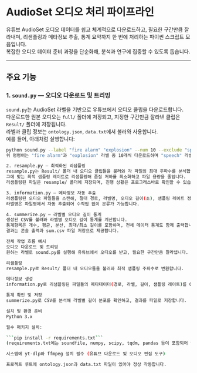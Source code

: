 # AudioSet 오디오 처리 파이프라인

유튜브 AudioSet 오디오 데이터를 쉽고 체계적으로 다운로드하고, 필요한 구간만큼 잘라내며, 리샘플링과 메타정보 추출, 통계 요약까지 한 번에 처리하는 파이썬 스크립트 모음입니다.  
복잡한 오디오 데이터 준비 과정을 단순화해, 분석과 연구에 집중할 수 있도록 돕습니다.

---

## 주요 기능

### 1. `sound.py` — 오디오 다운로드 및 트리밍  
`sound.py`는 AudioSet 라벨을 기반으로 유튜브에서 오디오 클립을 다운로드합니다.  
다운로드한 원본 오디오는 `full/` 폴더에 저장되고, 지정한 구간만큼 잘라낸 클립은 `Result/` 폴더에 저장됩니다.  
라벨과 클립 정보는 `ontology.json`, `data.txt`에서 불러와 사용합니다.  
예를 들어, 아래처럼 실행합니다:

```bash
python sound.py --label "fire alarm" "explosion" --num 10 --exclude "speech"```
위 명령어는 "fire alarm"과 "explosion" 라벨 중 10개씩 다운로드하며 "speech" 라벨은 제외합니다.

2. resample.py — 최적화된 리샘플링
resample.py는 Result/ 폴더 내 오디오 클립들을 불러와 각 파일의 최대 주파수를 분석합니다.
그에 맞는 최적 샘플링 레이트로 리샘플링해 품질 저하를 최소화하고 파일 용량을 줄입니다.
리샘플링된 파일은 resample/ 폴더에 저장되며, 진행 상황은 프로그래스바로 확인할 수 있습니다.

3. information.py — 메타정보 자동 추출
리샘플링된 오디오 파일들을 스캔해, 절대 경로, 라벨명, 오디오 길이(초), 샘플링 레이트 정보를 CSV 파일로 정리합니다.
라벨명은 파일명에서 자동 추출되어 수작업 없이 분류가 가능합니다.

4. summerize.py — 라벨별 오디오 길이 통계
생성된 CSV를 불러와 라벨별 오디오 길이 통계를 계산합니다.
통계항목은 개수, 평균, 분산, 최대/최소 길이를 포함하며, 전체 데이터 통계도 함께 출력합니다.
결과는 콘솔 출력과 sum.csv 파일 저장으로 제공합니다.

전체 작업 흐름 예시
오디오 다운로드 및 트리밍
원하는 라벨로 sound.py를 실행해 유튜브에서 오디오를 받고, 필요한 구간만큼 잘라냅니다.

리샘플링
resample.py로 Result/ 폴더 내 오디오들을 불러와 최적 샘플링 주파수로 변환합니다.

메타정보 생성
information.py로 리샘플링된 파일들의 메타데이터(경로, 라벨, 길이, 샘플링 레이트)를 CSV로 정리합니다.

통계 확인 및 저장
summerize.py로 CSV를 분석해 라벨별 길이 분포를 확인하고, 결과를 파일로 저장합니다.

설치 및 환경 준비
Python 3.x

필수 패키지 설치:

```pip install -r requirements.txt```
(requirements.txt에는 soundfile, numpy, scipy, tqdm, pandas 등이 포함되어 있습니다.)

시스템에 yt-dlp와 ffmpeg 설치 필수 (유튜브 다운로드 및 오디오 편집 도구)

프로젝트 루트에 ontology.json과 data.txt 파일이 있어야 정상 작동합니다.
